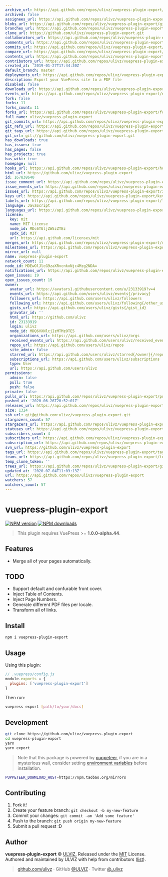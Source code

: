 ```yaml
---
archive_url: https://api.github.com/repos/ulivz/vuepress-plugin-export/{archive_format}{/ref}
archived: false
assignees_url: https://api.github.com/repos/ulivz/vuepress-plugin-export/assignees{/user}
blobs_url: https://api.github.com/repos/ulivz/vuepress-plugin-export/git/blobs{/sha}
branches_url: https://api.github.com/repos/ulivz/vuepress-plugin-export/branches{/branch}
clone_url: https://github.com/ulivz/vuepress-plugin-export.git
collaborators_url: https://api.github.com/repos/ulivz/vuepress-plugin-export/collaborators{/collaborator}
comments_url: https://api.github.com/repos/ulivz/vuepress-plugin-export/comments{/number}
commits_url: https://api.github.com/repos/ulivz/vuepress-plugin-export/commits{/sha}
compare_url: https://api.github.com/repos/ulivz/vuepress-plugin-export/compare/{base}...{head}
contents_url: https://api.github.com/repos/ulivz/vuepress-plugin-export/contents/{+path}
contributors_url: https://api.github.com/repos/ulivz/vuepress-plugin-export/contributors
created_at: '2019-01-27T17:44:30Z'
default_branch: master
deployments_url: https://api.github.com/repos/ulivz/vuepress-plugin-export/deployments
description: Export your VuePress site to a PDF file
disabled: false
downloads_url: https://api.github.com/repos/ulivz/vuepress-plugin-export/downloads
events_url: https://api.github.com/repos/ulivz/vuepress-plugin-export/events
fork: false
forks: 11
forks_count: 11
forks_url: https://api.github.com/repos/ulivz/vuepress-plugin-export/forks
full_name: ulivz/vuepress-plugin-export
git_commits_url: https://api.github.com/repos/ulivz/vuepress-plugin-export/git/commits{/sha}
git_refs_url: https://api.github.com/repos/ulivz/vuepress-plugin-export/git/refs{/sha}
git_tags_url: https://api.github.com/repos/ulivz/vuepress-plugin-export/git/tags{/sha}
git_url: git://github.com/ulivz/vuepress-plugin-export.git
has_downloads: true
has_issues: true
has_pages: false
has_projects: true
has_wiki: true
homepage: null
hooks_url: https://api.github.com/repos/ulivz/vuepress-plugin-export/hooks
html_url: https://github.com/ulivz/vuepress-plugin-export
id: 167838640
issue_comment_url: https://api.github.com/repos/ulivz/vuepress-plugin-export/issues/comments{/number}
issue_events_url: https://api.github.com/repos/ulivz/vuepress-plugin-export/issues/events{/number}
issues_url: https://api.github.com/repos/ulivz/vuepress-plugin-export/issues{/number}
keys_url: https://api.github.com/repos/ulivz/vuepress-plugin-export/keys{/key_id}
labels_url: https://api.github.com/repos/ulivz/vuepress-plugin-export/labels{/name}
language: JavaScript
languages_url: https://api.github.com/repos/ulivz/vuepress-plugin-export/languages
license:
  key: mit
  name: MIT License
  node_id: MDc6TGljZW5zZTEz
  spdx_id: MIT
  url: https://api.github.com/licenses/mit
merges_url: https://api.github.com/repos/ulivz/vuepress-plugin-export/merges
milestones_url: https://api.github.com/repos/ulivz/vuepress-plugin-export/milestones{/number}
mirror_url: null
name: vuepress-plugin-export
network_count: 11
node_id: MDEwOlJlcG9zaXRvcnkxNjc4Mzg2NDA=
notifications_url: https://api.github.com/repos/ulivz/vuepress-plugin-export/notifications{?since,all,participating}
open_issues: 19
open_issues_count: 19
owner:
  avatar_url: https://avatars1.githubusercontent.com/u/23133919?v=4
  events_url: https://api.github.com/users/ulivz/events{/privacy}
  followers_url: https://api.github.com/users/ulivz/followers
  following_url: https://api.github.com/users/ulivz/following{/other_user}
  gists_url: https://api.github.com/users/ulivz/gists{/gist_id}
  gravatar_id: ''
  html_url: https://github.com/ulivz
  id: 23133919
  login: ulivz
  node_id: MDQ6VXNlcjIzMTMzOTE5
  organizations_url: https://api.github.com/users/ulivz/orgs
  received_events_url: https://api.github.com/users/ulivz/received_events
  repos_url: https://api.github.com/users/ulivz/repos
  site_admin: false
  starred_url: https://api.github.com/users/ulivz/starred{/owner}{/repo}
  subscriptions_url: https://api.github.com/users/ulivz/subscriptions
  type: User
  url: https://api.github.com/users/ulivz
permissions:
  admin: false
  pull: true
  push: false
private: false
pulls_url: https://api.github.com/repos/ulivz/vuepress-plugin-export/pulls{/number}
pushed_at: '2020-06-26T20:52:01Z'
releases_url: https://api.github.com/repos/ulivz/vuepress-plugin-export/releases{/id}
size: 1324
ssh_url: git@github.com:ulivz/vuepress-plugin-export.git
stargazers_count: 57
stargazers_url: https://api.github.com/repos/ulivz/vuepress-plugin-export/stargazers
statuses_url: https://api.github.com/repos/ulivz/vuepress-plugin-export/statuses/{sha}
subscribers_count: 4
subscribers_url: https://api.github.com/repos/ulivz/vuepress-plugin-export/subscribers
subscription_url: https://api.github.com/repos/ulivz/vuepress-plugin-export/subscription
svn_url: https://github.com/ulivz/vuepress-plugin-export
tags_url: https://api.github.com/repos/ulivz/vuepress-plugin-export/tags
teams_url: https://api.github.com/repos/ulivz/vuepress-plugin-export/teams
temp_clone_token: ''
trees_url: https://api.github.com/repos/ulivz/vuepress-plugin-export/git/trees{/sha}
updated_at: '2020-07-04T11:03:13Z'
url: https://api.github.com/repos/ulivz/vuepress-plugin-export
watchers: 57
watchers_count: 57
---
```


# vuepress-plugin-export

[![NPM version](https://badgen.net/npm/v/vuepress-plugin-export)](https://npmjs.com/package/vuepress-plugin-export) [![NPM downloads](https://badgen.net/npm/dm/vuepress-plugin-export)](https://npmjs.com/package/vuepress-plugin-export)

> This plugin requires VuePress >= **1.0.0-alpha.44**.

## Features

- Merge all of your pages automatically.

## TODO

- Support default and confurable front cover.
- Inject Table of Contents.
- Inject Page Numbers.
- Generate different PDF files per locale.
- Transform all of links.

## Install

```bash
npm i vuepress-plugin-export
```

## Usage

Using this plugin:

```javascript
// .vuepress/config.js
module.exports = {
  plugins: ['vuepress-plugin-export']
}
```

Then run:

```bash
vuepress export [path/to/your/docs]
```

## Development

```bash
git clone https://github.com/ulivz/vuepress-plugin-export
cd vuepress-plugin-export
yarn
yarn export
```

> Note that this package is powered by [puppeteer](https://github.com/GoogleChrome/puppeteer), if you are in a mysterious wall, consider setting [environment variables](https://github.com/GoogleChrome/puppeteer/blob/v1.11.0/docs/api.md#environment-variables) before installation.

```bash
PUPPETEER_DOWNLOAD_HOST=https://npm.taobao.org/mirrors
```

## Contributing

1. Fork it!
2. Create your feature branch: `git checkout -b my-new-feature`
3. Commit your changes: `git commit -am 'Add some feature'`
4. Push to the branch: `git push origin my-new-feature`
5. Submit a pull request :D


## Author

**vuepress-plugin-export** © [ULVIZ](https://github.com/ulivz), Released under the [MIT](https://raw.githubusercontent.com/ULIVZ/vuepress-plugin-export/master/LICENSE) License.<br>
Authored and maintained by ULVIZ with help from contributors ([list](https://github.com/ulivz/vuepress-plugin-export/contributors)).

> [github.com/ulivz](https://github.com/ulivz) · GitHub [@ULVIZ](https://github.com/ulivz) · Twitter [@_ulivz](https://twitter.com/_ulivz)

